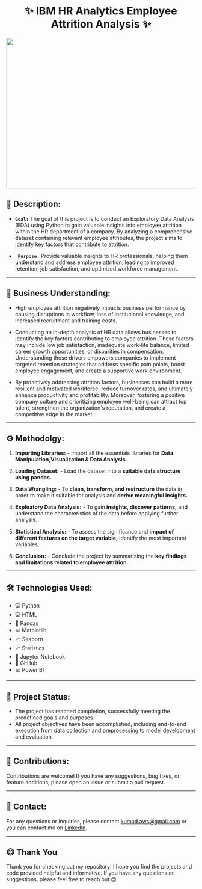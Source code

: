 <div align="center">

  
# ✨ IBM HR Analytics Employee Attrition Analysis ✨
</div>
<p align="center">
  <img 
    src="https://media.licdn.com/dms/image/C4D12AQHsUf69mP_ZJQ/article-cover_image-shrink_600_2000/0/1635797238615?e=2147483647&v=beta&t=kHTYGYTym9MOuGK2qb3AyE2dFs63U2Id9C9TqjuA21M" width="1000" height="400">
</p>


<h2>📝 Description:</h2>

* <b>`Goal:`</b> The goal of this project is to conduct an Exploratory Data Analysis (EDA) using Python to gain valuable insights into employee attrition within the HR department of a company. By analyzing a comprehensive dataset containing relevant employee attributes, the project aims to identify key factors that contribute to attrition.

* <b>` Purpose:`</b> Provide valuable insights to HR professionals, helping them understand and address employee attrition, leading to improved retention, job satisfaction, and optimized workforce management.

----

<h2>🌟 Business Understanding:  </h2>

* High employee attrition negatively impacts business performance by causing disruptions in workflow, loss of institutional knowledge, and increased recruitment and training costs.
  
* Conducting an in-depth analysis of HR data allows businesses to identify the key factors contributing to employee attrition. These factors may include low job satisfaction, inadequate work-life balance, limited career growth opportunities, or disparities in compensation. Understanding these drivers empowers companies to implement targeted retention strategies that address specific pain points, boost employee engagement, and create a supportive work environment.

* By proactively addressing attrition factors, businesses can build a more resilient and motivated workforce, reduce turnover rates, and ultimately enhance productivity and profitability. Moreover, fostering a positive company culture and prioritizing employee well-being can attract top talent, strengthen the organization's reputation, and create a competitive edge in the market.

--------

<h2>⚙️ Methodolgy:  </h2>
    
1. <b>Importing Libraries:</b> - Import all the essentials libraries for <b>Data Manipulation,Visualization & Data Analysis.</b><br>
    
    
2. <b>Loading Dataset:</b> - Load the dataset into a <b>suitable data structure using pandas.</b><br>
    

3. <b>Data Wrangling:</b> - To <b>clean, transform, and restructure</b> the data in order to make it suitable for analysis and <b>derive meaningful insights.</b><br>
 
    
4. <b>Exploatory Data Analysis:</b> -  To gain <b>insights, discover patterns,</b> and understand the characteristics of the data before applying further analysis.<br>
   

5. <b>Statistical Analysis:</b> -  To assess the significance and <b>impact of different features on the target variable,</b> identify the most important variables.<br>
    

6. <b>Conclusion:</b> - Conclude the project by summarizing the <b>key findings and limitations related to employee attrition.</b><br>

-----



<h2>🛠️ Technologies Used:  </h2>
<ul>
  <li>💻 Python</li>
  <li>💻 HTML</li>
  <li>🐼 Pandas</li>
  <li>📊 Matplotlib</li>
  <li>📈 Seaborn</li>
  <li>📈 Statistics</li>
  <li>📓 Jupyter Notebook</li>
  <li>🔗 GitHub</li>
  <li>📊 Power BI</li>
</ul>


----


<h2>🏁 Project Status: </h2>

* The project has reached completion, successfully meeting the predefined goals and purposes.
* All project objectives have been accomplished, including end-to-end execution from data collection and preprocessing to model development and evaluation.


----


## 👥 Contributions:

Contributions are welcome! If you have any suggestions, bug fixes, or feature additions, please open an issue or submit a pull request.

---

## 📧 Contact:

For any questions or inquiries, please contact [kumod.aws@gmail.com](mailto:kumod.aws@gmail.com) or you can contact me on [LinkedIn](https://www.linkedin.com/in/kumod-sharma/).

---

<h2>😊 Thank You</h2>

<p>Thank you for checking out my repository! I hope you find the projects and code provided helpful and informative. If you have any questions or suggestions, please feel free to reach out.😊</p>
